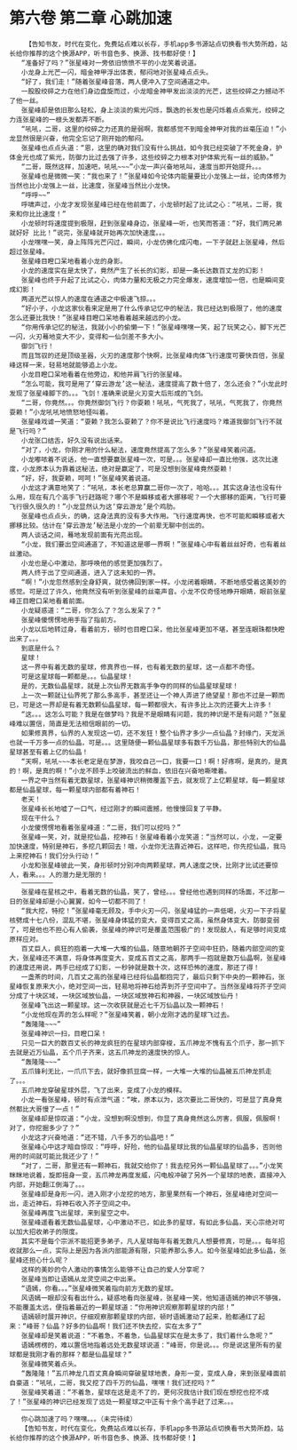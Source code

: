# 第六卷 第二章 心跳加速
        【告知书友，时代在变化，免费站点难以长存，手机app多书源站点切换看书大势所趋，站长给你推荐的这个换源APP，听书音色多、换源、找书都好使！】
       “准备好了吗？”张星峰对一旁依旧愤愤不平的小龙笑着说道。
       小龙身上光芒一闪，暗金神甲浮出体表，郁闷地对张星峰点点头。
       “好了，我们走！”随着张星峰音落，两人便冲入了空间通道之中。
       一股股绞碎之力在他们身边盘旋而过，小龙暗金神甲发出淡淡的光芒，这些绞碎之力撼动不了他一丝。
       张星峰却是依旧那么轻松，身上淡淡的紫光闪烁，飘逸的长发也是闪烁着点点紫光，绞碎之力连张星峰的一根头发都弄不断。
       “吼吼，二哥，这里的绞碎之力还真的是弱啊，我都感觉不到暗金神甲对我的丝毫压迫！”小龙显然很是兴奋，他完全忘记了刚开始的郁闷。
       张星峰也点点头道：“恩，这里的确对我们没有什么挑战，如今我已经突破了不死金身，护体金光也成了紫光，防御力比过去强了许多，这些绞碎之力根本对护体紫光有一丝的威胁。”
       “二哥，既然这样，加速吧，吼吼~~~”小龙一声兴奋地吼叫，速度当即开始提升。。。
       张星峰也是微微一笑：“我也来了！”张星峰如今论体内能量要比小龙强上一丝，论肉体修为当然也比小龙强上一丝，比速度，张星峰当然比小龙快。
       “呼呼~~”
       呼啸声过，小龙才发现张星峰已经在他前面了，小龙顿时起了比试之心：“吼吼，二哥，我来和你比比速度！”
       小龙顿时将速度提到极限，赶到张星峰身边，张星峰一听，也笑而答道：“好，我们两兄弟就好好 比比！”说完，张星峰就开始再次加快速度。。。
       小龙嘿嘿一笑，身上阵阵光芒闪过，瞬间，小龙仿佛化成闪电，一下子就赶上张星峰，然后超过张星峰。
       张星峰目瞪口呆地看着小龙的身影。
       小龙的速度实在是太快了，竟然产生了长长的幻影，却是一条长达数百丈龙的幻影！
       张星峰也终于升起了比试之心，肉体力量和无极之力完全爆发，速度增加一倍，也是瞬间变成幻影！
       两道光芒以惊人的速度在通道之中极速飞掠。。。
       “好小子，小龙这家伙看来定是用了什么传承记忆中的秘法，我已经达到极限了，他的速度怎么还要比我快！”张星峰目瞪口呆地看着越来越远的小龙。
       “你用传承记忆的秘法，我就小小的偷懒一下！”张星峰嘿嘿一笑，起了玩笑之心，脚下光芒一闪，火刃蓦地变大不少，变得和一仙剑差不多大小。
       御剑飞行！
       而且驾驭的还是顶级圣器，火刃的速度那个快啊，比张星峰肉体飞行速度可要快百倍，张星峰这样一来，轻易地就能够追上小龙。
       小龙目瞪口呆地看着在他旁边，和他并肩飞行的张星峰。
       “怎么可能，我可是用了‘穿云游龙’这一秘法，速度提高了数十倍了，怎么还会？”小龙此时发现了张星峰脚下的。。。飞剑！准确来说是火刃变大后形成的飞剑。
       “二哥，你竟然。。。你竟然御剑飞行？你耍赖！吼吼，气死我了，吼吼，气死我了，你竟然耍赖！”小龙吼吼地愤怒地怪叫着。
       张星峰戏谑一笑道：“耍赖？我怎么耍赖了？你不是说比飞行速度吗？难道我御剑飞行不就是飞行吗？”
       小龙张口结舌，好久没有说出话来。
       “对了，小龙，你刚才用的什么秘法，速度竟然提高了怎么多？”张星峰笑着问道。
       小龙嘟哝着不说话，他一直想要赢张星峰一次，可是。。。张星峰却一直比他强，这次比速度，小龙原本认为靠着这秘法，绝对是赢定了，可是没想到张星峰竟然耍赖！
       “好，好，我耍赖，呵呵！”张星峰笑着说道。
       小龙这才满意地笑了：“吼吼，本长老总算赢二哥你一次了，哈哈。。。其实这身法也没有什么用，现在有几个高手飞行赶路呢？哪个不是瞬移或者大挪移呢？一个大挪移的距离，飞行可要飞行很久很久的！”小龙显然认为这‘穿云游龙’是个鸡肋。
       张星峰也点点头，的确，这身法真的没有多大作用。飞行速度再快，也不可能和瞬移或者大挪移比较。估计在‘穿云游龙’秘法是小龙的一个前辈无聊中创出的。
       两人谈话之间，蓦地发现前面有光亮出现。
       “小龙，我们要出空间通道了，不知道这是哪一界啊！”张星峰心中有着丝丝好奇，也有着丝丝激动。
       小龙也是心中激动，那呼唤他的感觉更加强烈了。
       两人终于出了空间通道，进入了这未知的一界。
       “啊！”小龙忽然感到全身舒爽，就仿佛回到家一样。小龙闭着眼睛，不断地感受着这美妙的感觉。可是过了许久，他竟然没有听到张星峰的丝毫声音。小龙不仅奇怪地睁开眼睛，眼前张星峰正目瞪口呆地看着前面。
       小龙疑惑道：“二哥，你怎么了？怎么发呆了？”
       张星峰傻愣愣地用手指了指前方。
       小龙以后地转过身，看着前方，顿时也目瞪口呆，他比张星峰更加不堪，甚至连眼珠都快瞪出来了。。。
       到底是什么？
       星球！
       这一界中有着无数的星球，修真界也一样，也有着无数的星球，这一点都不奇怪。
       可是这星球每一颗都是。。。仙晶星球！
       是的，无数仙晶星球，就是上次仙界无数高手争夺的同样的仙晶星球星球！
       上一次一颗就让仙界死了那么多高手，甚至还让一个神人弄进了绝望星！那也不过是一颗而已，可是这一界却是有着无数颗仙晶星球，每一颗都很大，有许多比上次的还要大上许多！
       “这。。。这怎么可能？我是在做梦吗？我是不是眼睛有问题，我的神识是不是有问题？”张星峰难以置信，简直是无法相信眼前的一切。
       如果修真界，仙界的人发现这一切，还不发狂！整个仙界才多少一点仙晶？封缘门，天龙派也就一千万多一点的仙晶，可是。。。这里随便一颗仙晶星球多有数千万仙晶，那些特别大的仙晶星球甚至有着上亿的仙晶！
       “天啊，吼吼~~~本长老定是在梦游，我咬自己一口，我要一口！啊！好疼啊，是真的，是真的！啊，是真的啊！”小龙不顾手上咬破流出的鲜血，依旧在兴奋地嘶嚎着。
       一界之中当然有着无数星球，张星峰神识稍微覆盖下去，就发现了上亿颗星球，每一颗星球都是仙晶星球，每一颗星球内部都有着神石！
       老天！
       张星峰长长地嘘了一口气，经过刚才的瞬间震撼，他慢慢回复了平静。
       现在干什么？
       小龙傻愣愣地看着张星峰道：“二哥，我们可以挖吗？”
       张星峰一笑，对，就是挖仙晶，挖神石！张星峰看着小龙笑道：“当然可以，小龙，一定要加快速度，特别是神石，多挖几颗回去！哦，小龙你无法靠近神石，这样吧，你先挖仙晶，我马上来挖神石！我们分头行动！”
       小龙和张星峰彼此一笑，身形顿时分别冲向两颗星球，两人速度之快，比刚才比试还要惊人，看来。。。人的潜力是无限的！
       ————————
       张星峰在星核之中，看着无数的仙晶，笑了，曾经。。。曾经他也遇到同样的场面，不过那一日的张星峰却是小心翼翼，如今一切都不同了！
       “我大挖，特挖！”张星峰毫无顾及，手中火刃一闪，张星峰猛的一声低喝，火刃一下子将星核劈成十七八份，混乱不堪，张星峰身体猛的变大，变得百丈之高，虽然身体变大，防御变弱了，可是他也不担心有人偷袭，张星峰的神识可是覆盖范围极广的！发现敌人，有足够时间变成原样应对。
       百丈巨人，疯狂的抱着一大堆一大堆的仙晶，随意地朝芥子空间中狂扔，随着内部空间的变大，张星峰还不满意，将身体再度变大，变成五百丈之高，那两手一抱就是数万仙晶啊，张星峰的速度还用说，两手已经成了幻影，一秒钟就是数十次，这样恐怖的速度，那还了得！
       一盏茶的时间，几百丈之高的张星峰已经将仙晶都抱完了，最后只剩下中央的一颗神石，张星峰恢复原来大小，绝对空间一出，轻易地将神石给弄到芥子空间中了。当然张星峰将芥子空间分成了十块区域，一块区域放仙晶，一块区域放神石和神器，一块区域放仙丹！
       张星峰飞出这一颗星球。这一次收获就是近七千万仙晶以及一颗神石！
       “小龙他现在弄的怎么样呢？”张星峰笑着，朝小龙刚才选的星球飞过去。
       “轰隆隆~~~”
       张星峰神识一扫，目瞪口呆！
       只见一巨大的数百丈长的神龙疯狂的在星球内部穿梭，五爪神龙不愧有五个爪子，那一抓下去就是近万仙晶，五个爪子齐来，这五爪神龙的速度快的惊人。
       “轰隆隆~~~”
       五爪锋利无比，一爪爪下去，就好像抓豆腐一样，一大堆一大堆的仙晶被五爪神龙抓走了。。。
       五爪神龙穿破星球外层，飞了出来，变成了小龙的模样。
       小龙一看张星峰，顿时有点泄气道：“唉，原本以为，这次要比二哥快的，可是显了真身竟然都比大哥慢了一点！”
       张星峰却是惊叹道：“小龙，没想到啊没想到，你显了真身竟然这么厉害，佩服，佩服啊！对了，你挖掘多少了？”
       小龙这才兴奋地道：“还不错，八千多万的仙晶吧！”
       张星峰心中这才暗自惊叹：“呼呼，好险，他的仙晶星球比我的仙晶星球的仙晶多，否则他用的时间就可能比我还少了！”
       “对了，二哥，那里还有一颗神石，我就交给你了！我去挖另外一颗仙晶星球了。。。”小龙笑眯眯地说着，旋即摇身一变，五爪神龙再度发威，闪电般冲破了另外一个星球的地表，直接冲入内部，开始翻江倒海了。。。
       张星峰却是身形一闪，进入刚才小龙挖的地方，那里果然有一个神石，张星峰绝对空间一出，走近神石，将神石收入芥子空间之中。
       张星峰再度飞出星球，来到星空之中。
       张星峰遥看着无数仙晶星球，心中激动不已，如此多的星球，有如此多仙晶，天心宗绝对可以加大招收弟子的限度。
       其实不是每个宗派不能招更多弟子，凡人星球每年有着无数凡人想要修真，可是。。。每年招收就那么一点，实际上是因为各派内部能源有限，只能养那么多人。如今张星峰如此多仙晶，张星峰还担心什么呢？
       这样的美妙的令人激动的事情怎么能够不让自己的爱人分享呢？
       张星峰当即让语嫣从龙灵空间之中出来。
       “语嫣，你看。。。”张星峰微笑着指向前方无数的星球。
       风语嫣一眼却没有看出什么，疑惑地看向张星峰，张星峰一笑，他知道语嫣的神识不够强，不能覆盖太远，便指着最近的一颗星球道：“你用神识观察那颗星球的内部！”
       语嫣顿时展开神识，仔细观察那颗星球的内部，顿时语嫣激动了起来，脸都通红了起来：“峰哥？仙晶？好多的仙晶啊！我们还不快去挖，实在太多了”
       张星峰却是笑着说道：“不着急，不着急，仙晶星球实在是太多了，我们着什么急呢？”
       语嫣楞楞的，难以置信地指着远处无数星球说道：“峰哥，你是说。。。你是说这里所有的星球都是我刚才看的那样？都是仙晶星球？”
       张星峰微笑着点头。
       “轰隆隆！”五爪神龙几百丈真身瞬间穿破星球地表，身形一变，变成人身，来到张星峰面前自豪道：“吼吼，二哥，我又挖了四千万的仙晶，嘿嘿！我们还挖吗？”
       张星峰笑着道：“不着急，星球在这是走不了的，更何况我估计我们现在想挖也挖不成了！”张星峰的神识已经发现了远处一颗星球之中正有十余个高手赶了过来。。。
       ————————
       你心跳加速了吗？嘿嘿。。。（未完待续）
       【告知书友，时代在变化，免费站点难以长存，手机app多书源站点切换看书大势所趋，站长给你推荐的这个换源APP，听书音色多、换源、找书都好使！】
